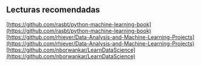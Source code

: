 ## Lecturas recomendadas

[https://github.com/rasbt/python-machine-learning-book](https://github.com/rasbt/python-machine-learning-book)  
[https://github.com/rhiever/Data-Analysis-and-Machine-Learning-Projects](https://github.com/rhiever/Data-Analysis-and-Machine-Learning-Projects)  
[https://github.com/nborwankar/LearnDataScience](https://github.com/nborwankar/LearnDataScience)

